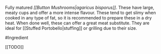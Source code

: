 Fully matured *[[Button Mushrooms|agaricus bisporus]]*. These have large, meaty cups and offer a more intense flavour. These tend to get slimy when cooked in any type of fat, so it is recommended to prepare these in a dry heat. When done well, these can offer a great meat substitute. They are ideal for [[Stuffed Portobello|stuffing]] or grilling due to their size.

#Ingredient 

[[TODO]]